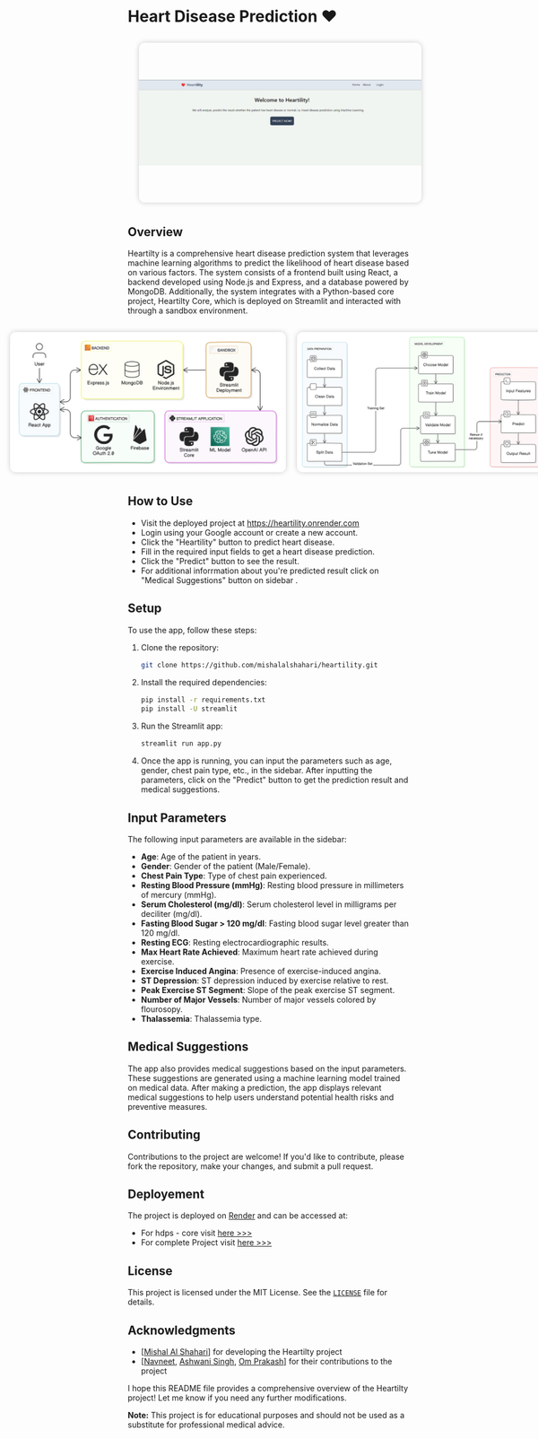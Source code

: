 # Heart Disease Prediction ❤️

<div style="display: flex; justify-content: center; align-items: center; width: 100%; margin: 20px;">
  <img src="https://github.com/mishalalshahari/heartility/blob/main/blob/main/images/background.png" height="285" style="object-fit: contain; margin: 10px; border-radius: 10px; box-shadow: 0 0 10px rgba(0, 0, 0, 0.2);" />
</div>

## Overview

Heartilty is a comprehensive heart disease prediction system that leverages machine learning algorithms to predict the likelihood of heart disease based on various factors. The system consists of a frontend built using React, a backend developed using Node.js and Express, and a database powered by MongoDB. Additionally, the system integrates with a Python-based core project, Heartilty Core, which is deployed on Streamlit and interacted with through a sandbox environment.

<div style="display: flex; justify-content: center; align-items: center; width: 100%; margin: 20px;">
  <img src="https://github.com/mishalalshahari/heartility/blob/main/blob/main/images/architecture.png" height="250" style="object-fit: contain; margin: 10px; border-radius: 10px; box-shadow: 0 0 10px rgba(0, 0, 0, 0.2);" />
  <img src="https://github.com/mishalalshahari/heartility/blob/main/blob/main/images/workflow.png" height="250" style="object-fit: contain; margin: 10px; border-radius: 10px; box-shadow: 0 0 10px rgba(0, 0, 0, 0.2);" />
</div>


## How to Use
- Visit the deployed project at https://heartility.onrender.com
- Login using your Google account or create a new account.
- Click the "Heartility" button to predict heart disease.
- Fill in the required input fields to get a heart disease prediction.
- Click the "Predict" button to see the result.
- For additional inforrmation about you're predicted result click on "Medical Suggestions" button on sidebar .

## Setup

To use the app, follow these steps:

1. Clone the repository:

   ```bash
   git clone https://github.com/mishalalshahari/heartility.git
   ```

2. Install the required dependencies:

   ```bash
   pip install -r requirements.txt
   pip install -U streamlit
   ```

3. Run the Streamlit app:

   ```bash
   streamlit run app.py
   ```

4. Once the app is running, you can input the parameters such as age, gender, chest pain type, etc., in the sidebar. After inputting the parameters, click on the "Predict" button to get the prediction result and medical suggestions.

## Input Parameters

The following input parameters are available in the sidebar:

- **Age**: Age of the patient in years.
- **Gender**: Gender of the patient (Male/Female).
- **Chest Pain Type**: Type of chest pain experienced.
- **Resting Blood Pressure (mmHg)**: Resting blood pressure in millimeters of mercury (mmHg).
- **Serum Cholesterol (mg/dl)**: Serum cholesterol level in milligrams per deciliter (mg/dl).
- **Fasting Blood Sugar > 120 mg/dl**: Fasting blood sugar level greater than 120 mg/dl.
- **Resting ECG**: Resting electrocardiographic results.
- **Max Heart Rate Achieved**: Maximum heart rate achieved during exercise.
- **Exercise Induced Angina**: Presence of exercise-induced angina.
- **ST Depression**: ST depression induced by exercise relative to rest.
- **Peak Exercise ST Segment**: Slope of the peak exercise ST segment.
- **Number of Major Vessels**: Number of major vessels colored by flourosopy.
- **Thalassemia**: Thalassemia type.

## Medical Suggestions

The app also provides medical suggestions based on the input parameters. These suggestions are generated using a machine learning model trained on medical data. After making a prediction, the app displays relevant medical suggestions to help users understand potential health risks and preventive measures.

## Contributing
Contributions to the project are welcome! If you'd like to contribute, please fork the repository, make your changes, and submit a pull request.

## Deployement
The project is deployed on [Render](https://render.com/) and can be accessed at:
- For hdps - core visit [here >>>](https://hdps-heartility.streamlit.app/)
- For complete Project visit [here >>>](https://heartility.onrender.com/)

## License

This project is licensed under the MIT License. See the [`LICENSE`](LICENSE) file for details.

## Acknowledgments
- [[Mishal Al Shahari](https://github.com/mishalalshahari/heartility)] for developing the Heartilty project
- [[Navneet](https://github.com/navneetguptacse/heartility), [Ashwani Singh](https://github.com/iemashwani/heartility), [Om Prakash](https://github.com/<user_name>/heartility)] for their contributions to the project

I hope this README file provides a comprehensive overview of the Heartilty project! Let me know if you need any further modifications.

**Note:** This project is for educational purposes and should not be used as a substitute for professional medical advice.
